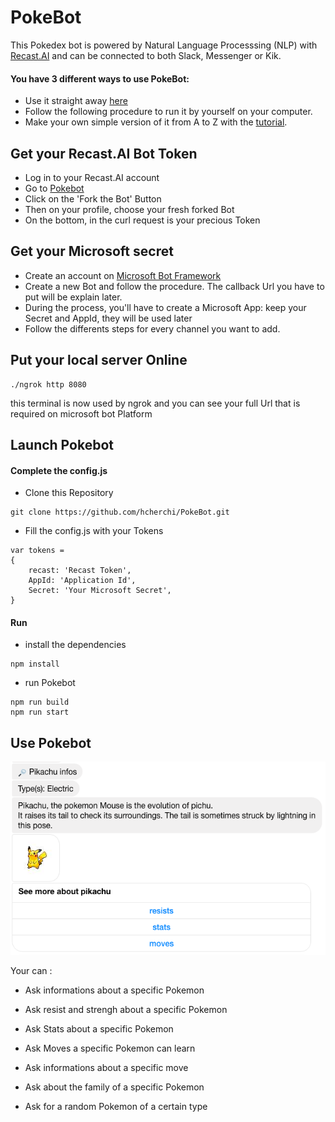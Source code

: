 # PokeBot

This Pokedex bot is powered by Natural Language Processsing (NLP) with [Recast.AI](https://recast.ai) and can be connected to both Slack, Messenger or Kik.

#### You have 3 different ways to use PokeBot:

- Use it straight away [here](https://www.facebook.com/Pokebot-1549503468692232/)
- Follow the following procedure to run it by yourself on your computer.
- Make your own simple version of it from A to Z with the [tutorial](https://github.com/RecastAI/Pokebot/wiki).

## Get your Recast.AI Bot Token

* Log in to your Recast.AI account
* Go to [Pokebot](https://recast.ai/hugo-cherchi/pokebotv2/core)
* Click on the 'Fork the Bot' Button
* Then on your profile, choose your fresh forked Bot
* On the bottom, in the curl request is your precious Token

## Get your Microsoft secret

* Create an account on [Microsoft Bot Framework](https://dev.botframework.com/)
* Create a new Bot and follow the procedure. The callback Url you have to put will be explain later.
* During the process, you'll have to create a Microsoft App: keep your Secret and AppId, they will be used later
* Follow the differents steps for every channel you want to add.

## Put your local server Online

```
./ngrok http 8080
```

this terminal is now used by ngrok and you can see your full Url that is required on microsoft bot Platform

## Launch Pokebot

#### Complete the config.js

* Clone this Repository

```
git clone https://github.com/hcherchi/PokeBot.git
```

* Fill the config.js with your Tokens

```
var tokens =
{
	recast: 'Recast Token',
	AppId: 'Application Id',
	Secret: 'Your Microsoft Secret',
}
```

#### Run

* install the dependencies

```
npm install
```

* run Pokebot

```
npm run build
npm run start
```

## Use Pokebot


![Alt text](./pictures/recast-ai-info-pikachu.png)


Your can :

* Ask informations about a specific Pokemon

* Ask resist and strengh about a specific Pokemon

* Ask Stats about a specific Pokemon

* Ask Moves a specific Pokemon can learn

* Ask informations about a specific move

* Ask about the family of a specific Pokemon

* Ask for a random Pokemon of a certain type
